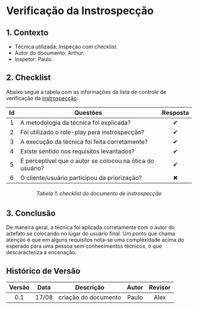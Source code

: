 # Verificação da Instrospecção

## **1. Contexto**

- Técnica utilizada: Inspeção com checklist.
- Autor do documento: Arthur.
- Inspetor: Paulo.

## **2. Checklist**

Abaixo segue a tabela com as informações da lista de controle de verificação da [instrospecção](../../elicitação/questionario.md):

<center>

| Id  | Questões                                                  | Resposta |
|:---:|-----------------------------------------------------------|:--------:|
|  1  | A metodologia da técnica foi explicada?                   |    ✔     |
|  2  | Foi utilizado o role-play para instrospecção?             |    ✔     |
|  3  | A execução da técnica foi feita corretamente?             |    ✔     |
|  4  | Existe sentido nos requisitos levantados?                 |    ✔     |
|  5  | É perceptível que o autor se colocou na ótica do usuário? |    ✔     |
|  6  | O cliente/usuário participou da priorização?              |    ✖     |


<h6 align = "center">Tabela 1: checklist do documento de instrospecção</h6>

</center>

## **3. Conclusão**

De maneira geral, a técnica foi aplicada corretamente com o autor do artefato se colocando no lugar do usuário final. 
Um ponto que chama atenção é que em alguns requisitos nota-se uma complexidade acima do esperado para uma pessoa sem 
conhecimentos técnicos, o que descaracteriza a encenação.

## Histórico de Versão

| Versão | Data  |      Descrição       | Autor | Revisor |
|:------:|:-----:|:--------------------:|:-----:|:-------:|
|  0.1   | 17/08 | criação do documento | Paulo |  Alex   |
